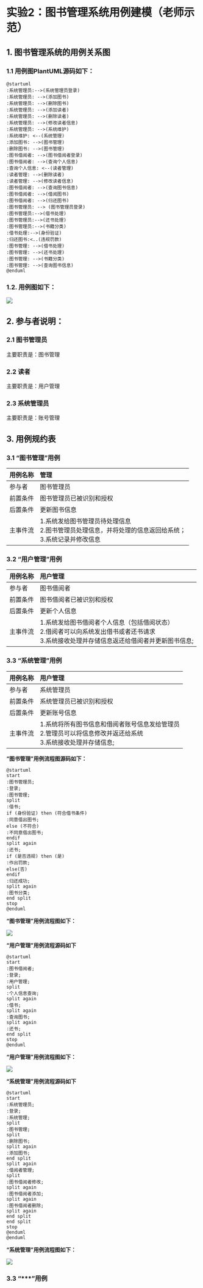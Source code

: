 # 实验2：图书管理系统用例建模（老师示范）

## 1. 图书管理系统的用例关系图

### 1.1 用例图PlantUML源码如下：

``` 
@startuml
:系统管理员:-->(系统管理员登录)
:系统管理员: -->(添加图书)
:系统管理员: -->(删除图书)
:系统管理员: -->(添加读者)
:系统管理员: -->(删除读者)
:系统管理员: -->(修改读者信息)
:系统管理员: -->(系统维护)
:系统维护: <--(系统管理)
:添加图书: -->(图书管理)
:删除图书: -->(图书管理)
:图书借阅者: -->(图书借阅者登录)
:图书借阅者: -->(查询个人信息)
:查询个人信息: <--(读者管理)
:读者管理: -->(删除读者)
:读者管理: -->(修改读者信息)
:图书借阅者: -->(查询图书信息)
:图书借阅者: -->(借阅图书)
:图书借阅者: -->(归还图书)
:图书管理员: --> (图书管理员登录)
:图书管理员:-->(借书处理)
:图书管理员:-->(还书处理)
:图书管理员:-->(书籍分类)
:借书处理:-->(身份验证)
:归还图书:<..(违规罚款)
:图书管理: -->(借书处理)
:图书管理: -->(还书处理)
:图书管理: -->(书籍分类)
:图书管理: -->(查询图书信息)
@enduml
```


### 1.2. 用例图如下：
![](./finalExamProcess.png)

## 2. 参与者说明：

###     2.1 图书管理员

主要职责是：图书管理

###     2.2 读者

主要职责是：用户管理

###     2.3 系统管理员
    
主要职责是：账号管理

##     3. 用例规约表

###     3.1 “图书管理”用例
|用例名称|管理|
|:------|:---------|
|参与者|图书管理员|
|前置条件 |图书管理员已被识别和授权|
|后置条件 |更新图书信息|
|主事件流|1.系统发给图书管理员待处理信息<br> 2.图书管理员处理信息，并将处理的信息返回给系统；<br> 3.系统记录并修改信息|


###     3.2 “用户管理”用例
|用例名称|用户管理|
|:------|:---------|
|参与者|图书借阅者|
|前置条件 |图书借阅者已被识别和授权|
|后置条件 |更新个人信息|
|主事件流|1.系统发给图书借阅者个人信息（包括借阅状态）<br> 2.借阅者可以向系统发出借书或者还书请求<br> 3.系统接收处理并存储信息返还给借阅者并更新图书信息;<br>|
###     3.3 “系统管理”用例
|用例名称|用户管理|
|:------|:---------|
|参与者|系统管理员|
|前置条件 |系统管理员已被识别和授权|
|后置条件 |更新账号信息|
|主事件流|1.系统将所有图书信息和借阅者账号信息发给管理员<br> 2.管理员可以将信息修改并返还给系统<br> 3.系统接收处理并存储信息;<br>|

**“图书管理”用例流程图源码如下：**
``` 
@startuml
start
:图书管理员;
:登录;
:图书管理;
split
:借书;
if (身份验证) then (符合借书条件)
:同意借出图书;
else (不符合)
:不同意借出图书;
endif
split again
:还书;
if (是否违规) then (是)
:作出罚款;
else(否)
endif
:归还成功;
split again
:图书分类;
end split
stop
@enduml
```

**“图书管理”用例流程图如下：**

![](./finalExamProcess.png)

**“用户管理”用例流程源码如下**
```
@startuml
start
:图书借阅者;
:登录;
:用户管理;
split
:个人信息查询;
split again
:借书;
split again
:查询图书;
split again
:还书;
end split
stop
@enduml
```
**“用户管理”用例流程图如下：**

![](./finalExamProcess.png)

**“系统管理”用例流程源码如下**
```
@startuml
start
:系统管理员;
:登录;
:系统管理;
split
:图书管理;
split
:删除图书;
split again
:添加图书;
end split
split again
:借阅者管理;
split
:图书借阅者修改;
split again
:图书借阅者添加;
split again
:图书借阅者删除;
split again
end split
end split
stop
@enduml
@enduml
```
**“系统管理”用例流程图如下：**

![](./finalExamProcess.png)

###     3.3 “***”用例
